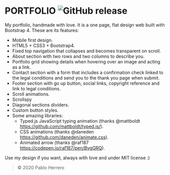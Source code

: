 # **PORTFOLIO** ![GitHub release](https://img.shields.io/badge/release-v.2.0-blue)

My portfolio, handmade with love. It is a one page, flat design web built with Bootstrap 4. These are its features:
  - Mobile first design.
  - HTML5 + CSS3 + Bootstrap4.
  - Fixed top navigation that collapses and becomes transparent on scroll.
  - About section with two rows and two columns to describe you.
  - Portfolio grid showing details when hovering over an image and acting as a link.
  - Contact section with a form that includes a confirmation check linked to the legal conditions and send you to the thank you page when submit.
  - Footer section with go up button, social links, copyright reference and link to legal conditions.
  - Scroll animations.
  - Scrollspy
  - Diagonal sections dividers.
  - Custom button styles.
  - Some amazing libraries:
    - Typed.js JavaScript typing animation (thanks @mattboldt https://github.com/mattboldt/typed.js/).
    - CSS animations (thanks @daneden https://github.com/daneden/animate.css).
    - Animated arrow (thanks @raf187 https://codepen.io/raf187/pen/BvgGRQ).
    
Use my design if you want, always with love and under MIT license :)

> © 2020 Pablo Herrero
